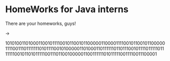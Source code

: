 # HomeWorks for Java interns

There are your homeworks, guys! 

-> 

1010100110100011001011110010110010110000011000011110010110010110000011110011101111111010111100101000001101000110111111011011100101111011111011111110010110101111100111011001000001100111111010111110011110011100001
